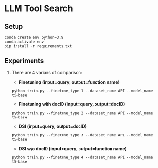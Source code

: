 # LLM Tool Search

## Setup
```
conda create env python=3.9
conda activate env
pip install -r requirements.txt
```
## Experiments
1. There are 4 varians of comparison:
    
    - **Finetuning (input=query, output=function name)** 
    
    `python train.py --finetune_type 1 --dataset_name API --model_name t5-base`

    - **Finetuning with docID (input=query, output=docID)**  
    
    `python train.py --finetune_type 2 --dataset_name API --model_name t5-base`
    
    - **DSI (input=query, output=docID)** 
    
    `python train.py --finetune_type 3 --dataset_name API --model_name t5-base`
    
    - **DSI w/o docID (input=query, output=function name)** 
    
    `python train.py --finetune_type 4 --dataset_name API --model_name t5-base`
